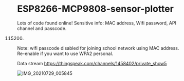 # ESP8266-MCP9808-sensor-plotter
Lots of code found online! Sensitive info: MAC address, Wifi password, API channel and passcode.

115200.

Note:
wifi passcode disabled for joining school network using MAC address. Re-enable if you want to use WPA2 personal.

Data stream https://thingspeak.com/channels/1458402/private_show5

![IMG_20210729_005845](https://user-images.githubusercontent.com/22672963/127437670-1c4f9799-a845-419b-8586-e919f29c363f.jpg)
